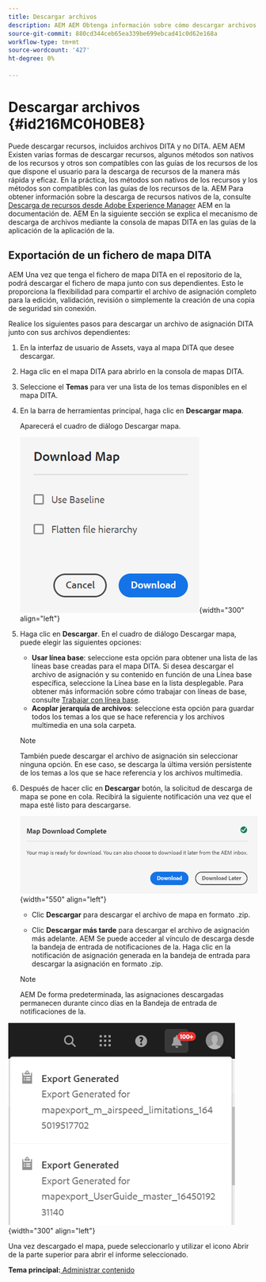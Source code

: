 ```yaml
---
title: Descargar archivos
description: AEM AEM Obtenga información sobre cómo descargar archivos desde la consola de mapas de DITA en Guías de y exportar un archivo de mapa de DITA en el repositorio de datos de la aplicación de mapas de DITA.
source-git-commit: 880cd344ceb65ea339be699ebcad41c0d62e168a
workflow-type: tm+mt
source-wordcount: '427'
ht-degree: 0%

---
```


# Descargar archivos {#id216MC0H0BE8}

Puede descargar recursos, incluidos archivos DITA y no DITA. AEM AEM Existen varias formas de descargar recursos, algunos métodos son nativos de los recursos y otros son compatibles con las guías de los recursos de los que dispone el usuario para la descarga de recursos de la manera más rápida y eficaz. En la práctica, los métodos son nativos de los recursos y los métodos son compatibles con las guías de los recursos de la. AEM Para obtener información sobre la descarga de recursos nativos de la, consulte [Descarga de recursos desde Adobe Experience Manager](https://experienceleague.adobe.com/docs/experience-manager-cloud-service/assets/manage/download-assets-from-aem.html) AEM en la documentación de. AEM En la siguiente sección se explica el mecanismo de descarga de archivos mediante la consola de mapas DITA en las guías de la aplicación de la aplicación de la.

## Exportación de un fichero de mapa DITA

AEM Una vez que tenga el fichero de mapa DITA en el repositorio de la, podrá descargar el fichero de mapa junto con sus dependientes. Esto le proporciona la flexibilidad para compartir el archivo de asignación completo para la edición, validación, revisión o simplemente la creación de una copia de seguridad sin conexión.

Realice los siguientes pasos para descargar un archivo de asignación DITA junto con sus archivos dependientes:

1. En la interfaz de usuario de Assets, vaya al mapa DITA que desee descargar.

1. Haga clic en el mapa DITA para abrirlo en la consola de mapas DITA.

1. Seleccione el **Temas** para ver una lista de los temas disponibles en el mapa DITA.

1. En la barra de herramientas principal, haga clic en **Descargar mapa**.

   Aparecerá el cuadro de diálogo Descargar mapa.

   ![](images/download-map.png){width="300" align="left"}

1. Haga clic en **Descargar**. En el cuadro de diálogo Descargar mapa, puede elegir las siguientes opciones:

   - **Usar línea base**: seleccione esta opción para obtener una lista de las líneas base creadas para el mapa DITA. Si desea descargar el archivo de asignación y su contenido en función de una Línea base específica, seleccione la Línea base en la lista desplegable. Para obtener más información sobre cómo trabajar con líneas de base, consulte [Trabajar con línea base](generate-output-use-baseline-for-publishing.md#).
   - **Acoplar jerarquía de archivos**: seleccione esta opción para guardar todos los temas a los que se hace referencia y los archivos multimedia en una sola carpeta.
   >[!NOTE]
   >
   > También puede descargar el archivo de asignación sin seleccionar ninguna opción. En ese caso, se descarga la última versión persistente de los temas a los que se hace referencia y los archivos multimedia.

1. Después de hacer clic en **Descargar** botón, la solicitud de descarga de mapa se pone en cola. Recibirá la siguiente notificación una vez que el mapa esté listo para descargarse.

   ![](images/download-map-prompt.png){width="550" align="left"}

   - Clic **Descargar** para descargar el archivo de mapa en formato .zip.

   - Clic **Descargar más tarde** para descargar el archivo de asignación más adelante. AEM Se puede acceder al vínculo de descarga desde la bandeja de entrada de notificaciones de la. Haga clic en la notificación de asignación generada en la bandeja de entrada para descargar la asignación en formato .zip.

   >[!NOTE]
   >
   > AEM De forma predeterminada, las asignaciones descargadas permanecen durante cinco días en la Bandeja de entrada de notificaciones de la.

![](images/download-map-inbox.png){width="300" align="left"}

Una vez descargado el mapa, puede seleccionarlo y utilizar el icono Abrir de la parte superior para abrir el informe seleccionado.

**Tema principal:**[ Administrar contenido](authoring.md)
